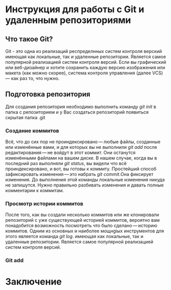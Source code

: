 # Инструкция для работы с Git и удаленным репозиториями

## Что такое Git?
Git - это одна из реализаций респределнных систем контроля верский
 имеющая как локальные, так и удаленные репозитории. Является самое популярной реализацией систем контроля версий. Если вы графический или веб-дизайнер и хотите сохранить каждую версию изображения или макета (как можно скорее), система контроля управления (далее VCS) — как раз то, что нужно.

## Подготовка репозитория
Для создания репозитория необходимо выполнить команду *git init* в папка с репозиторием и у Вас создаться репозиторий появиться скрытая папка .git

### Создание коммитов

Всё, что до сих пор не проиндексировано — любые файлы, созданные или изменённые вами, и для которых вы не выполнили *git add* после редактирования — не войдут в этот коммит. Они останутся изменёнными файлами на вашем диске. В нашем случае, когда вы в последний раз выполняли *git status*, вы видели что всё проиндексировано, и вот, вы готовы к коммиту. Простейший способ зафиксировать изменения — это набрать *git commit*.Она фиксирует изменения.
До выполнения этой команды локальные изменения никуда не запишутся. Нужно правильно разбивать изменения и давать полные комментарии к коммитам.

### Просмотр истории коммитов

После того, как вы создали несколько коммитов или же клонировали репозиторий с уже существующей историей коммитов, вероятно вам понадобится возможность посмотреть что было сделано — историю коммитов. Одним из основных и наиболее мощнgiых инструментов для этого является команда *git log*.  имеющая как локальные, так и удаленные репозитории. Является самое популярной реализацией систем контроля версий.

### Git add

# Заключение
